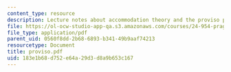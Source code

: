 ```yaml
---
content_type: resource
description: Lecture notes about accommodation theory and the proviso problem.
file: https://ol-ocw-studio-app-qa.s3.amazonaws.com/courses/24-954-pragmatics-in-linguistic-theory-fall-2006/183e1b68d752e64a29d3d8a9b653c167_proviso.pdf
file_type: application/pdf
parent_uid: 0560f8dd-2b68-6893-b341-49b9aaf74213
resourcetype: Document
title: proviso.pdf
uid: 183e1b68-d752-e64a-29d3-d8a9b653c167
---
```

